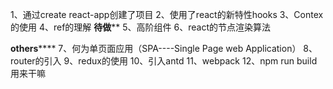 1、通过create react-app创建了项目
2、使用了react的新特性hooks
3、Contex的使用
4、ref的理解
********待做**********
5、高阶组件
6、react的节点渲染算法

********others************
7、何为单页面应用（SPA----Single Page web Application）
8、router的引入
9、redux的使用
10、引入antd
11、webpack
12、npm run build用来干嘛
